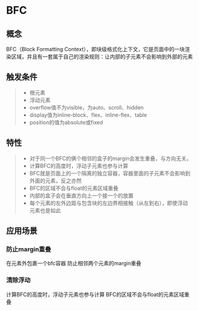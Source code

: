 # BFC

## 概念
BFC（Block Formatting Context），即块级格式化上下文，它是页面中的一块渲染区域，并且有一套属于自己的渲染规则：让内部的子元素不会影响到外部的元素

## 触发条件
>- 根元素
>- 浮动元素
>- overflow值不为visible，为auto、scroll、hidden
>- display值为inline-block、flex、inline-flex、table
>- position的值为absolute或fixed

## 特性
>- 对于同一个BFC的俩个相邻的盒子的margin会发生重叠，与方向无关。
>- 计算BFC的高度时，浮动子元素也参与计算
>- BFC就是页面上的一个隔离的独立容器，容器里面的子元素不会影响到外面的元素，反之亦然
>- BFC的区域不会与float的元素区域重叠
>- 内部的盒子会在垂直方向上一个接一个的放置
>- 每个元素的左外边距与包含块的左边界相接触（从左到右），即使浮动元素也是如此


## 应用场景
### 防止margin重叠
在元素外包裹一个bfc容器 防止相邻两个元素的margin重叠

### 清除浮动
计算BFC的高度时，浮动子元素也参与计算
BFC的区域不会与float的元素区域重叠
